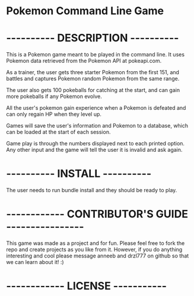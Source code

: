 # Pokemon Command Line Game


# ----------  DESCRIPTION ---------- #

This is a Pokemon game meant to be played in the command line. It uses Pokemon data retrieved from the Pokemon API at pokeapi.com.

As a trainer, the user gets three starter Pokemon from the first 151, and battles and captures Pokemon random Pokemon from the same range.

The user also gets 100 pokeballs for catching at the start, and can gain more pokeballs if any Pokemon evolve.

All the user's pokemon gain experience when a Pokemon is defeated and can only regain HP when they level up.

Games will save the user's information and Pokemon to a database, which can be loaded at the start of each session.

Game play is through the numbers displayed next to each printed option. Any other input and the game will tell the user it is invalid and ask again.

# ---------- INSTALL ---------- #

The user needs to run bundle install and they should be ready to play.

# ------------ CONTRIBUTOR'S GUIDE ---------------- #

This game was made as a project and for fun. Please feel free to fork the repo and create projects as you like from it. However, if you do anything interesting and cool please message anneeb and drzl777 on github so that we can learn about it! :)


# ------------ LICENSE ----------- #
